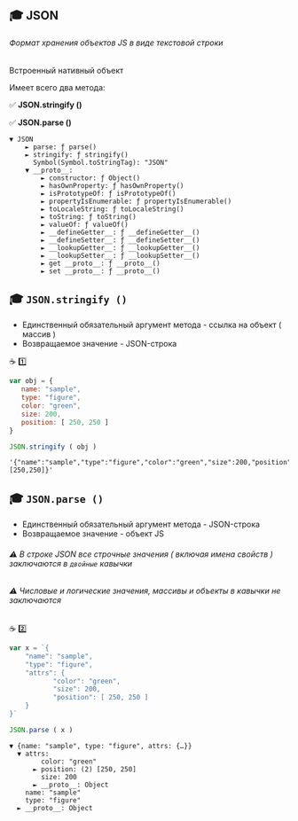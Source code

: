 ## :mortar_board: JSON
###### Формат хранения объектов JS  в виде текстовой строки

Встроенный нативный объект

Имеет всего два метода:

✅ **JSON.stringify ()**

✅ **JSON.parse ()**

```console
▼ JSON
    ► parse: ƒ parse()
    ► stringify: ƒ stringify()
      Symbol(Symbol.toStringTag): "JSON"
    ▼ __proto__:
        ► constructor: ƒ Object()
        ► hasOwnProperty: ƒ hasOwnProperty()
        ► isPrototypeOf: ƒ isPrototypeOf()
        ► propertyIsEnumerable: ƒ propertyIsEnumerable()
        ► toLocaleString: ƒ toLocaleString()
        ► toString: ƒ toString()
        ► valueOf: ƒ valueOf()
        ► __defineGetter__: ƒ __defineGetter__()
        ► __defineSetter__: ƒ __defineSetter__()
        ► __lookupGetter__: ƒ __lookupGetter__()
        ► __lookupSetter__: ƒ __lookupSetter__()
        ► get __proto__: ƒ __proto__()
        ► set __proto__: ƒ __proto__()
```

## :mortar_board: `JSON.stringify ()`

* Единственный обязательный аргумент метода - ссылка на объект ( массив )
* Возвращаемое значение -  JSON-строка

:coffee: :one: 
```javascript
var obj = {
   name: "sample",
   type: "figure",
   color: "green",
   size: 200,
   position: [ 250, 250 ]
}

JSON.stringify ( obj )
```

```console
'{"name":"sample","type":"figure","color":"green","size":200,"position":[250,250]}'
```

## :mortar_board: `JSON.parse ()`

* Единственный обязательный аргумент метода - JSON-строка
* Возвращаемое значение - объект JS

###### :warning: В строке  JSON  все строчные значения ( включая имена свойств )  заключаются в `двойные` кавычки
###### :warning: Числовые и логические значения, массивы и объекты в кавычки не заключаются

:coffee: :two: 
```javascript
var x = `{
    "name": "sample",
    "type": "figure",
    "attrs": {
           "color": "green",
           "size": 200,
           "position": [ 250, 250 ]
    }
}`

JSON.parse ( x )
```

```console
▼ {name: "sample", type: "figure", attrs: {…}}
  ▼ attrs:
        color: "green"
      ► position: (2) [250, 250]
        size: 200
      ► __proto__: Object
    name: "sample"
    type: "figure"
  ► __proto__: Object
```